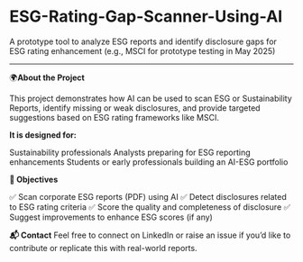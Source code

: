 # ESG-Rating-Gap-Scanner-Using-AI
A prototype tool to analyze ESG reports and identify disclosure gaps for ESG rating enhancement (e.g., MSCI for prototype testing in May 2025)
_________________________________________________________________________

🌍**About the Project**

This project demonstrates how AI can be used to scan ESG or Sustainability Reports, identify missing or weak disclosures, and provide targeted suggestions based on ESG rating frameworks like MSCI.


**It is designed for:**

Sustainability professionals
Analysts preparing for ESG reporting enhancements
Students or early professionals building an AI-ESG portfolio


**🎯 Objectives**

✅ Scan corporate ESG reports (PDF) using AI
✅ Detect disclosures related to ESG rating criteria 
✅ Score the quality and completeness of disclosure
✅ Suggest improvements to enhance ESG scores (if any)


**📬 Contact**
Feel free to connect on LinkedIn or raise an issue if you’d like to contribute or replicate this with real-world reports.
